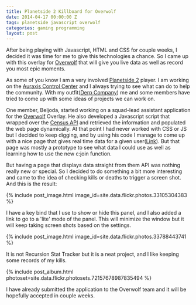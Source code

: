 ```yaml
---
title: Planetside 2 Killboard for Overwolf
date: 2014-04-17 00:00:00 Z
tags: planetside javascript overwolf
categories: gaming programming
layout: post
---
```


After being playing with Javascript, HTML and CSS for couple weeks, I decided it was time for me to give this technologies a chance. So I came up with this overlay for [Overwolf](https://www.overwolf.com/) that will give you live data as well as record you most epic moments.

As some of you know I am a very involved [Planetside 2](https://www.planetside2.com/home) player. I am working on the [Auraxis Control Center](https://play.google.com/store/apps/details?id=com.cesarandres.ps2link) and I always trying to see what can do to help the community. With my outfit([Derp Company](https://derpcompany.com/home/)) me and some members have tried to come up with some ideas of projects we can work on. 

One member, Beljoda, started working on a squad-lead assistant application for the [Overwolf](https://www.overwolf.com/) Overlay. He also developed a Javascript script that wrapped over the [Census API](https://census.soe.com/) and retrieved the information and populated the web page dynamically. At that point I had never worked with CSS or JS but I decided to keep digging, and by using his code I manage to come up with a nice page that gives real time data for a given user([Link](https://ndacm.org/~ramirezs/sla/Player_Dashboard.html)). But that page was mostly a prototype to see what data I could use as well as learning how to use the new c:join function.

But having a page that displays data straight from them API was nothing really new or special. So I decided to do something a bit more interesting and came to the idea of checking kills or deaths to trigger a screen shot. And this is the result:

{% include post_image.html image_id=site.data.flickr.photos.33105304383 %}

I have a key bind that I use to show or hide this panel, and I also added a link to go to a 'lite' mode of the panel. This will minimize the window but it will keep taking screen shots based on the settings.

{% include post_image.html image_id=site.data.flickr.photos.33788443741 %}

It is not Recursion Stat Tracker but it is a neat project, and I like keeping some records of my kills.

{% include post_album.html photoset=site.data.flickr.photosets.72157678987835494 %}

I have already submitted the application to the Overwolf team and it will be hopefully accepted in couple weeks.
